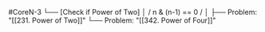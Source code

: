 #CoreN-3
└── [Check if Power of Two]
    │   / n & (n-1) == 0 /
    │
    ├── Problem: "[[231. Power of Two]]"
    └── Problem: "[[342. Power of Four]]"